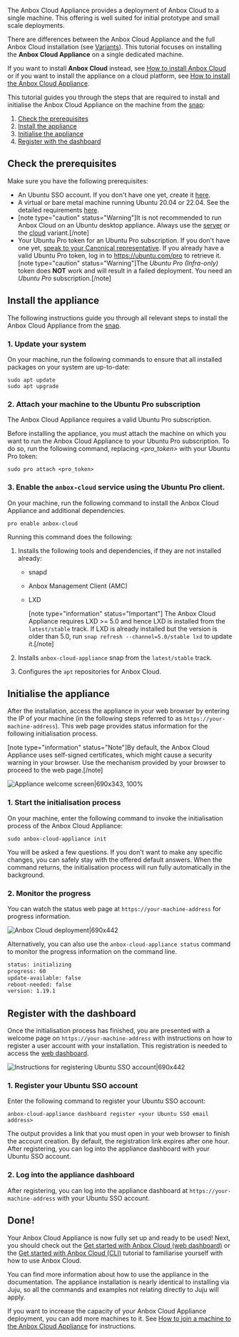 The Anbox Cloud Appliance provides a deployment of Anbox Cloud to a single machine. This offering is well suited for initial prototype and small scale deployments.

There are differences between the Anbox Cloud Appliance and the full Anbox Cloud installation (see [Variants](https://discourse.ubuntu.com/t/anbox-cloud-overview/17802#variants)). This tutorial focuses on installing the **Anbox Cloud Appliance** on a single dedicated machine.

If you want to install **Anbox Cloud** instead, see [How to install Anbox Cloud](https://discourse.ubuntu.com/t/install-anbox-cloud/24336) or if you want to install the appliance on a cloud platform, see [How to install the Anbox Cloud Appliance](https://discourse.ubuntu.com/t/how-to-install-the-anbox-cloud-appliance/29702).

This tutorial guides you through the steps that are required to install and initialise the Anbox Cloud Appliance on the machine from the [snap](https://snapcraft.io/anbox-cloud-appliance):

1. [Check the prerequisites](#prerequisites)
2. [Install the appliance](#install)
3. [Initialise the appliance](#initialise)
4. [Register with the dashboard](#register)

<a name="prerequisites"></a>
## Check the prerequisites

Make sure you have the following prerequisites:

* An Ubuntu SSO account. If you don't have one yet, create it [here](https://login.ubuntu.com).
* A virtual or bare metal machine running Ubuntu 20.04 or 22.04. See the detailed requirements [here](https://discourse.ubuntu.com/t/requirements/17734).
* [note type="caution" status="Warning"]It is not recommended to run Anbox Cloud on an Ubuntu desktop appliance. Always use the [server](https://ubuntu.com/download/server) or the [cloud](https://ubuntu.com/download/cloud) variant.[/note]
* Your Ubuntu Pro token for an Ubuntu Pro subscription. If you don't have one yet, [speak to your Canonical representative](https://anbox-cloud.io/contact-us). If you already have a valid Ubuntu Pro token, log in to https://ubuntu.com/pro to retrieve it.
  [note type="caution" status="Warning"]The *Ubuntu Pro (Infra-only)* token does **NOT** work and will result in a failed deployment. You need an *Ubuntu Pro* subscription.[/note]

<a name="install"></a>
## Install the appliance

The following instructions guide you through all relevant steps to install the Anbox Cloud Appliance from the [snap](https://snapcraft.io/anbox-cloud-appliance).

### 1. Update your system

On your machine, run the following commands to ensure that all installed packages on your system are up-to-date:

    sudo apt update
    sudo apt upgrade

<a name="attach-ubuntu-pro"></a>
### 2. Attach your machine to the Ubuntu Pro subscription

The Anbox Cloud Appliance requires a valid Ubuntu Pro subscription.

Before installing the appliance, you must attach the machine on which you want to run the Anbox Cloud Appliance to your Ubuntu Pro subscription. To do so, run the following command, replacing *<pro_token>* with your Ubuntu Pro token:

    sudo pro attach <pro_token>

<a name="enable-anbox-service"></a>
### 3. Enable the `anbox-cloud` service using the Ubuntu Pro client.

On your machine, run the following command to install the Anbox Cloud Appliance and additional dependencies.

    pro enable anbox-cloud

Running this command does the following:

1. Installs the following tools and dependencies, if they are not installed already:
    * snapd
    * Anbox Management Client (AMC)
    * LXD

        [note type="information" status="Important"] The Anbox Cloud Appliance requires LXD >= 5.0 and hence LXD is installed from the `latest/stable` track. If LXD is already installed but the version is older than 5.0, run `snap refresh --channel=5.0/stable lxd` to update it.[/note]

1. Installs `anbox-cloud-appliance` snap from the `latest/stable` track.
1. Configures the `apt` repositories for Anbox Cloud.

<a name="initialise"></a>
## Initialise the appliance

After the installation, access the appliance in your web browser by entering the IP of your machine (in the following steps referred to as `https://your-machine-address`). This web page provides status information for the following initialisation process.

[note type="information" status="Note"]By default, the Anbox Cloud Appliance uses self-signed certificates, which might cause a security warning in your browser. Use the mechanism provided by your browser to proceed to the web page.[/note]

![Appliance welcome screen|690x343, 100%](https://assets.ubuntu.com/v1/f35744dc-install_appliance_initialise.png)

### 1. Start the initialisation process

On your machine, enter the following command to invoke the initialisation process of the Anbox Cloud Appliance:

    sudo anbox-cloud-appliance init

You will be asked a few questions. If you don't want to make any specific changes, you can safely stay with the offered default answers. When the command returns, the initialisation process will run fully automatically in the background. 

### 2. Monitor the progress

You can watch the status web page at `https://your-machine-address` for progress information.

![Anbox Cloud deployment|690x442](https://assets.ubuntu.com/v1/279e12e3-install_appliance_status.png)

Alternatively, you can also use the `anbox-cloud-appliance status` command to monitor the progress information on the command line.

```bash
status: initializing
progress: 60
update-available: false
reboot-needed: false
version: 1.19.1
```
<a name="register"></a>
## Register with the dashboard

Once the initialisation process has finished, you are presented with a welcome page on `https://your-machine-address` with instructions on how to register a user account with your installation. This registration is needed to access the [web dashboard](https://discourse.ubuntu.com/t/web-dashboard/20871).

![Instructions for registering Ubuntu SSO account|690x442](https://assets.ubuntu.com/v1/93b47634-install_appliance_register.png)

### 1. Register your Ubuntu SSO account

Enter the following command to register your Ubuntu SSO account:

    anbox-cloud-appliance dashboard register <your Ubuntu SSO email address>

The output provides a link that you must open in your web browser to finish the account creation. By default, the registration link expires after one hour. After registering, you can log into the appliance dashboard with your Ubuntu SSO account.

### 2. Log into the appliance dashboard

After registering, you can log into the appliance dashboard at `https://your-machine-address` with your Ubuntu SSO account.

## Done!

Your Anbox Cloud Appliance is now fully set up and ready to be used! Next, you should check out the [Get started with Anbox Cloud (web dashboard)](https://discourse.ubuntu.com/t/getting-started-with-anbox-cloud-web-dashboard/24958) or the [Get started with Anbox Cloud (CLI)](https://discourse.ubuntu.com/t/getting-started/17756) tutorial to familiarise yourself with how to use Anbox Cloud.

You can find more information about how to use the appliance in the documentation. The appliance installation is nearly identical to installing via Juju, so all the commands and examples not relating directly to Juju will apply.

If you want to increase the capacity of your Anbox Cloud Appliance deployment, you can add more machines to it. See [How to join a machine to the Anbox Cloud Appliance](https://discourse.ubuntu.com/t/how-to-join-a-machine-to-the-anbox-cloud-appliance/29054) for instructions.
